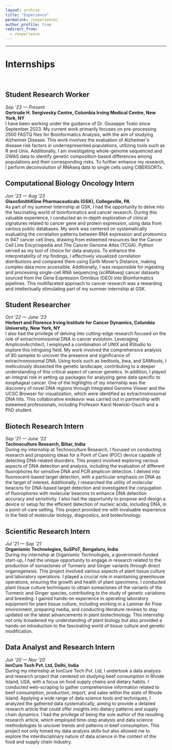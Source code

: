 ```yaml
---
layout: archive
title: "Experience"
permalink: /experience/
author_profile: true
redirect_from:
  - /experience
---
```


<hr>

# Internships
<br>

## Student Research Worker

_Sep '23 — Present_
<br>
**Gertrude H. Sergivesky Centre, Columbia Irving Medical Centre, New York, NY**
<br>
I have been working under the guidance of Dr. Giuseppe Tosto since September 2023. My current work primarily focuses on pre-processing 2500 FASTQ files for Bioinformatics Analysis, with the aim of studying Alzheimer Disease. This work involves the evaluation of Alzheimer's disease risk factors in underrepresented populations, utilizing tools such as R and Unix. Additionally, I am investigating whole-genome sequenced and GWAS data to identify genetic composition-based differences among populations and their corresponding risks. To further enhance my research, I perform deconvolution of RNAseq data to single cells using CIBERSORTx.

## Computational Biology Oncology Intern

_Jun '23 — Aug '23_
<br>
**GlaxoSmithKline Pharmaceuticals (GSK), Collegeville, PA**
<br>
As part of my summer internship at GSK, I had the opportunity to delve into the fascinating world of bioinformatics and cancer research. During this valuable experience, I conducted an in-depth exploration of clinical signatures related to cancer gene and protein expression, using data from various public databases. My work was centered on systematically evaluating the correlation patterns between RNA expression and proteomics in 947 cancer cell lines, drawing from esteemed resources like the Cancer Cell Line Encyclopedia and The Cancer Genome Atlas (TCGA). Python served as my tool of choice for data analysis. To enhance the interpretability of my findings, I effectively visualized correlation distributions and compared them using Earth Mover’s Distance, making complex data more accessible. Additionally, I was responsible for ingesting and processing single-cell RNA sequencing (scRNAseq) cancer datasets sourced from the Gene Expression Omnibus (GEO) into Bioinformatics pipelines. This multifaceted approach to cancer research was a rewarding and intellectually stimulating part of my summer internship at GSK.

## Student Researcher

_Oct '22 — June '23_
<br>
**Herbert and Florence Irving Institute for Cancer Dynamics, Columbia University, New York, NY**
<br>
I also had the privilege of delving into cutting-edge research focused on the role of extrachromosomal DNA in cancer evolution. Leveraging AmpliconArchitect, I employed a combination of UNIX and RStudio to explore this intriguing field. My work involved the comprehensive analysis of 80 samples to uncover the presence and significance of extrachromosomal DNA. Using tools such as bedtools, bwa, and SAMtools, I meticulously dissected the genetic landscape, contributing to a deeper understanding of this critical aspect of cancer genetics. In addition, I played an integral role in setting up packages for analyzing gene data specific to esophageal cancer. One of the highlights of my internship was the discovery of novel DNA regions through Integrated Genome Viewer and the UCSC Browser for visualization, which were identified as extrachromosomal DNA hits. This collaborative endeavor was carried out in partnership with esteemed professionals, including Professor Karol Nowicki-Osuch and a PhD student. 

## Biotech Research Intern

_Sep '21 — June '22_
<br>
**Technoculture Research, Bihar, India**
<br>
During my internship at Technoculture Research, I focused on conducting research and proposing ideas for a Point of Care (POC) device capable of detecting DNA-related disorders. This project involved exploring various aspects of DNA detection and analysis, including the evaluation of different fluorophores for sensitive DNA and PCR amplicon detection. I delved into fluorescent-based target detection, with a particular emphasis on DNA as the target of interest. Additionally, I researched the utility of molecular beacons for DNA-based target detection and investigated the conjugation of fluorophores with molecular beacons to enhance DNA detection accuracy and sensitivity. I also had the opportunity to propose and design a device or setup for the efficient detection of nucleic acids, including DNA, in a point-of-care setting. This project provided me with invaluable experience in the field of molecular biology, diagnostics, and biotechnology.

## Scientific Research Intern

_Jul '21 — Sep '21_
<br>
**Organismic Technologies, SuSPoT, Bengaluru, India**
<br>
During my internship at Organismic Technologies, a government-funded start-up, I had the unique opportunity to engage in research related to the production of somaclones of Turmeric and Ginger variants through direct organogenesis. This project involved various aspects of plant tissue culture and laboratory operations. I played a crucial role in maintaining greenhouse operations, ensuring the growth and health of plant specimens. I conducted plant tissue culture techniques to obtain somaclones of the variants of the Turmeric and Ginger species, contributing to the study of genetic variations and breeding. I gained hands-on experience in operating laboratory equipment for plant tissue culture, including working in a Laminar Air Flow environment, preparing media, and conducting literature reviews to stay updated on the latest advancements in plant biotechnology. This internship not only broadened my understanding of plant biology but also provided a hands-on introduction to the fascinating world of tissue culture and genetic modification.

## Data Analyst and Research Intern

_Jun '20 — Nov '20_
<br>
**IonCure Tech Pvt. Ltd, Delhi, India**
<br>
During my internship at IonCure Tech Pvt. Ltd, I undertook a data analysis and research project that centered on studying beef consumption in Rhode Island, USA, with a focus on food supply chains and dietary habits. I conducted web-scraping to gather comprehensive information related to beef consumption, production, import, and sales within the state of Rhode Island. Applying a wide range of data science tools and techniques, I analyzed the gathered data systematically, aiming to provide a detailed research article that could offer insights into dietary patterns and supply chain dynamics. I had the privilege of being the sole author of the resulting research article, which employed time-step analysis and data science methodologies to uncover trends and patterns in beef consumption. This project not only honed my data analysis skills but also allowed me to explore the interdisciplinary nature of data science in the context of the food and supply chain industry.

